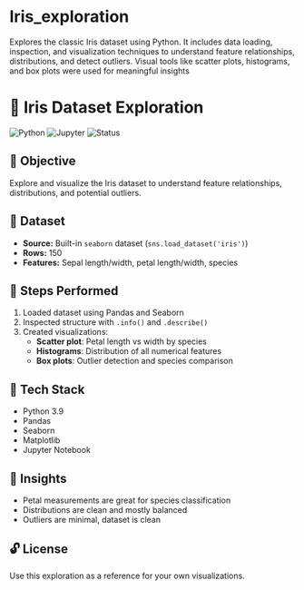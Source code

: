 # Iris_exploration
Explores the classic Iris dataset using Python. It includes data loading, inspection, and visualization techniques to understand feature relationships, distributions, and detect outliers. Visual tools like scatter plots, histograms, and box plots were used for meaningful insights
# 🌸 Iris Dataset Exploration

![Python](https://img.shields.io/badge/Python-3.9-blue)
![Jupyter](https://img.shields.io/badge/Notebook-Jupyter-orange)
![Status](https://img.shields.io/badge/Status-Complete-brightgreen)

## 🎯 Objective
Explore and visualize the Iris dataset to understand feature relationships, distributions, and potential outliers.

## 📂 Dataset
- **Source:** Built-in `seaborn` dataset (`sns.load_dataset('iris')`)
- **Rows:** 150
- **Features:** Sepal length/width, petal length/width, species

## 🧠 Steps Performed
1. Loaded dataset using Pandas and Seaborn
2. Inspected structure with `.info()` and `.describe()`
3. Created visualizations:
   - **Scatter plot**: Petal length vs width by species
   - **Histograms**: Distribution of all numerical features
   - **Box plots**: Outlier detection and species comparison

## 🧰 Tech Stack
- Python 3.9
- Pandas
- Seaborn
- Matplotlib
- Jupyter Notebook

## 📝 Insights
- Petal measurements are great for species classification
- Distributions are clean and mostly balanced
- Outliers are minimal, dataset is clean

## 🔓 License
Use this exploration as a reference for your own visualizations.
